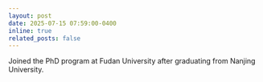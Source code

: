 ```yaml
---
layout: post
date: 2025-07-15 07:59:00-0400
inline: true
related_posts: false
---
```


Joined the PhD program at Fudan University after graduating from Nanjing University.
